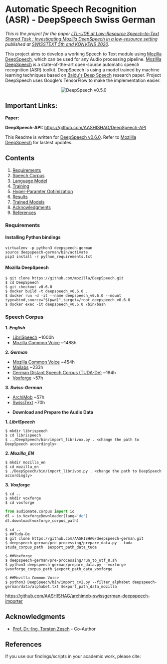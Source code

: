 # Automatic Speech Recognition (ASR) - DeepSpeech Swiss German

_This is the project for the paper [LTL-UDE at Low-Resource Speech-to-Text Shared Task : Investigating Mozilla DeepSpeech in a low-resource setting]() published at [SWISSTEXT 5th and KONVENS 2020](https://swisstext-and-konvens-2020.org/)._

This project aims to develop a working Speech to Text module using [Mozilla DeepSpeech](https://github.com/mozilla/DeepSpeech), which can be used for any Audio processing pipeline. [Mozillla DeepSpeech](https://github.com/mozilla/DeepSpeech) is a state-of-the-art open-source automatic speech recognition (ASR) toolkit. DeepSpeech is using a model trained by machine learning techniques based on [Baidu's Deep Speech](https://gigaom2.files.wordpress.com/2014/12/deep_speech3_12_17.pdf) research paper. Project DeepSpeech uses Google's TensorFlow to make the implementation easier.

<p align="center">
	<img src="media/deep-speech-v3.png" align="center" title="DeepSpeech v0.5.0" />
</p>


## Important Links:

**Paper:** 

**DeepSpeech-API:** https://github.com/AASHISHAG/DeepSpeech-API

This Readme is written for [DeepSpeech v0.6.0](https://github.com/mozilla/DeepSpeech/releases/tag/v0.6.0). Refer to [Mozillla DeepSpeech](https://github.com/mozilla/DeepSpeech) for lastest updates.

## Contents

1. [Requirements](#requirements)
2. [Speech Corpus](#speech-corpus)
3. [Language Model](#language-model)
4. [Training](#training)
5. [Hyper-Paramter Optimization](#hyper-paramter-optimization)
6. [Results](#results)
7. [Trained Models](#trained-models)
8. [Acknowledgments](#acknowledgments)
9. [References](#references)

### Requirements

#### Installing Python bindings

```
virtualenv -p python3 deepspeech-german
source deepspeech-german/bin/activate
pip3 install -r python_requirements.txt
```

#### Mozilla DeepSpeech

```
$ git clone https://github.com/mozilla/DeepSpeech.git
$ cd DeepSpeech
$ git checkout v0.6.0
$ docker build -t deepspeech_v0.6.0 .
$ docker run -d -it --name deepspeech_v0.6.0 --mount  type=bind,source="$(pwd)",target=/root deepspeech_v0.6.0
$ docker exec -it deepspeech_v0.6.0 /bin/bash
```

### Speech Corpus

**1. _English_**
* [LibriSpeech](http://www.openslr.org/12) ~1000h 
* [Mozilla Common Voice](https://voice.mozilla.org/) ~1488h

**2. _German_**
* [Mozilla Common Voice](https://voice.mozilla.org/) ~454h
* [Mailabs](https://www.caito.de/2019/01/the-m-ailabs-speech-dataset/) ~233h
* [German Distant Speech Corpus (TUDA-De)](https://www.inf.uni-hamburg.de/en/inst/ab/lt/resources/data/acoustic-models.html) ~184h
* [Voxforge](http://www.voxforge.org/home/forums/other-languages/german/open-speech-data-corpus-for-german) ~57h

**3. _Swiss-German_**
* [ArchiMob](https://www.spur.uzh.ch/en/departments/research/textgroup/ArchiMob.html) ~57h
* [SwissText](https://swisstext-and-konvens-2020.org/low-resource-speech-to-text/) ~70h

- **Download and Prepare the Audio Data**

**1. _LibriSpeech_**
```
$ mkdir librispeech
$ cd librispeech
$ ../DeepSpeech/bin/import_librivox.py . <change the path to DeepSpeech accordingly>
```

**2. _Mozilla_EN_**
```
$ mkdir mozilla_en
$ cd mozilla_en
$ ./DeepSpeech/bin/import_librivox.py . <change the path to DeepSpeech accordingly>
```
 
**3. _Voxforge_**
```
$ cd ..
$ mkdir voxforge
$ cd voxforge
```

```python
from audiomate.corpus import io
dl = io.VoxforgeDownloader(lang='de')
dl.download(voxforge_corpus_path)
```


```
$ cd ..
$ ##Tuda-De
$ git clone https://github.com/AASHISHAG/deepspeech-german.git
$ deepspeech-german/pre-processing/prepare_data.py --tuda $tuda_corpus_path  $export_path_data_tuda

$ ##Voxforge
$ deepspeech-german/pre-processing/run_to_utf_8.sh
$ python3 deepspeech-german/prepare_data.py --voxforge $voxforge_corpus_path $export_path_data_voxforge

$ ##Mozilla Common Voice
$ python3 DeepSpeech/bin/import_cv2.py --filter_alphabet deepspeech-german/data/alphabet.txt $export_path_data_mozilla
```






https://github.com/AASHISHAG/archimob-swissgerman-deepspeech-importer

## Acknowledgments
* [Prof. Dr.-Ing. Torsten Zesch](https://www.ltl.uni-due.de/team/torsten-zesch) - Co-Author
 
## References
If you use our findings/scripts in your academic work, please cite:
```

```
